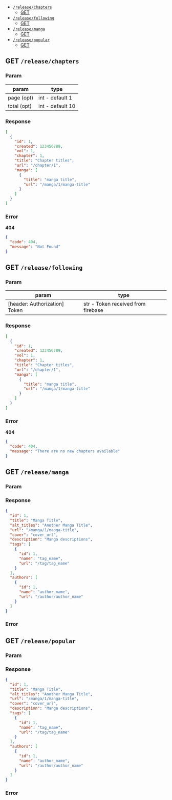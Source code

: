 - [`/release/chapters`](#releasechapters)
  + [GET](#GET-releasechapters)
- [`/release/following`](#releasefollowing)
  + [GET](#GET-releasefollowing)
- [`/release/manga`](#releasemanga)
  + [GET](#GET-releasemanga)
- [`/release/popular`](#releasepopular)
  + [GET](#GET-releasepopular)

## GET `/release/chapters`

### Param
param | type
--- | ---
page (opt) | int - default 1
total (opt) | int - default 10

### Response
```json
[
  {
    "id": 1,
    "created": 123456789,
    "vol": 1,
    "chapter": 1,
    "title": "Chapter titles",
    "url": "/chapter/1",
    "manga": [
      {
        "title": "manga title",
        "url": "/manga/1/manga-title"
      }
    ]
  }
]
```

### Error
**404**
```json
{
  "code": 404,
  "message": "Not Found"
}
```

## GET `/release/following`

### Param
param | type
--- | ---
[header: Authorization] Token | str - Token received from firebase

### Response
```json
[
  {
    "id": 1,
    "created": 123456789,
    "vol": 1,
    "chapter": 1,
    "title": "Chapter titles",
    "url": "/chapter/1",
    "manga": [
      {
        "title": "manga title",
        "url": "/manga/1/manga-title"
      }
    ]
  }
]
```

### Error
**404**
```json
{
  "code": 404,
  "message": "There are no new chapters available"
}
```

## GET `/release/manga`

### Param


### Response
```json
{
  "id": 1,
  "title": "Manga Title",
  "alt_titles": "Another Manga Title",
  "url": "/manga/1/manga-title",
  "cover": "cover_url",
  "description": "Manga descriptions",
  "tags": [
    {
      "id": 1,
      "name": "tag_name",
      "url": "/tag/tag_name"
    }
  ],
  "authors": [
    {
      "id": 1,
      "name": "author_name",
      "url": "/author/author_name"
    }
  ]
}
```

### Error


## GET `/release/popular`

### Param


### Response
```json
{
  "id": 1,
  "title": "Manga Title",
  "alt_titles": "Another Manga Title",
  "url": "/manga/1/manga-title",
  "cover": "cover_url",
  "description": "Manga descriptions",
  "tags": [
    {
      "id": 1,
      "name": "tag_name",
      "url": "/tag/tag_name"
    }
  ],
  "authors": [
    {
      "id": 1,
      "name": "author_name",
      "url": "/author/author_name"
    }
  ]
}
```

### Error



